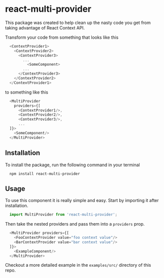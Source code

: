 # react-multi-provider

This package was created to help clean up the nasty code you get from taking advantage of React Context API.

Transform your code from something that looks like this
```javascript
  <ContextProvider1>
    <ContextProvider2>
      <ContextProvider3>
        ...
          <SomeComponent>
        ...
      </ContextProvider3>
    </ContextProvider2>
  </ContextProvider1>
```

to something like this
```javascript
  <MultiProvider
    providers={[
      <ContextProvider1/>,
      <ContextProvider2/>,
      <ContextProvider3/>,
      ...
  ]}>
    <SomeComponent/>
  </MultiProvider>
```

## Installation

To install the package, run the following command in your terminal
```shell
  npm install react-multi-provider
```

## Usage

To use this component it is really simple and easy. Start by importing it after installation.
```javascript
  import MultiProvider from 'react-multi-provider';
```

Then take the nested providers and pass them into a `providers` prop.
```javascript
  <MultiProvider providers={[
    <FooContextProvider value="foo context value"/>
    <BarContextProvider value="bar context value"/>
  ]}>
    <ExampleComponent/>
  </MultiProvider>
```

Checkout a more detailed example in the `examples/src/` directory of this repo.
